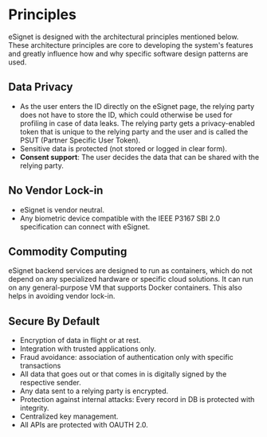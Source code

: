 # Principles

eSignet is designed with the architectural principles mentioned below. These architecture principles are core to developing the system's features and greatly influence how and why specific software design patterns are used.

## Data Privacy

* As the user enters the ID directly on the eSignet page, the relying party does not have to store the ID, which could otherwise be used for profiling in case of data leaks. The relying party gets a privacy-enabled token that is unique to the relying party and the user and is called the PSUT (Partner Specific User Token).
* Sensitive data is protected (not stored or logged in clear form).
* **Consent support**: The user decides the data that can be shared with the relying party.

## No Vendor Lock-in

* eSignet is vendor neutral.
* Any biometric device compatible with the IEEE P3167 SBI 2.0 specification can connect with eSignet.

## Commodity Computing

eSignet backend services are designed to run as containers, which do not depend on any specialized hardware or specific cloud solutions. It can run on any general-purpose VM that supports Docker containers. This also helps in avoiding vendor lock-in.

## Secure By Default

* Encryption of data in flight or at rest.
* Integration with trusted applications only.
* Fraud avoidance: association of authentication only with specific transactions
* All data that goes out or that comes in is digitally signed by the respective sender.
* Any data sent to a relying party is encrypted.
* Protection against internal attacks: Every record in DB is protected with integrity.
* Centralized key management.
* All APIs are protected with OAUTH 2.0.
